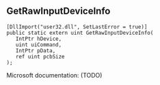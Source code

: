 ## GetRawInputDeviceInfo

```
[DllImport("user32.dll", SetLastError = true)]
public static extern uint GetRawInputDeviceInfo(
   IntPtr hDevice,
   uint uiCommand,
   IntPtr pData,
   ref uint pcbSize
);
```

Microsoft documentation: (TODO)
